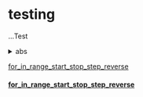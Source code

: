 # testing

...Test

<details>
<summary> abs </summary>
<pre> abs returns the absolute value of a number. </pre>
</details>

[for_in_range_start_stop_step_reverse](py/for_in_range_start_stop_step_reverse.py)  

#### [for_in_range_start_stop_step_reverse](py/for_in_range_start_stop_step_reverse.py)

